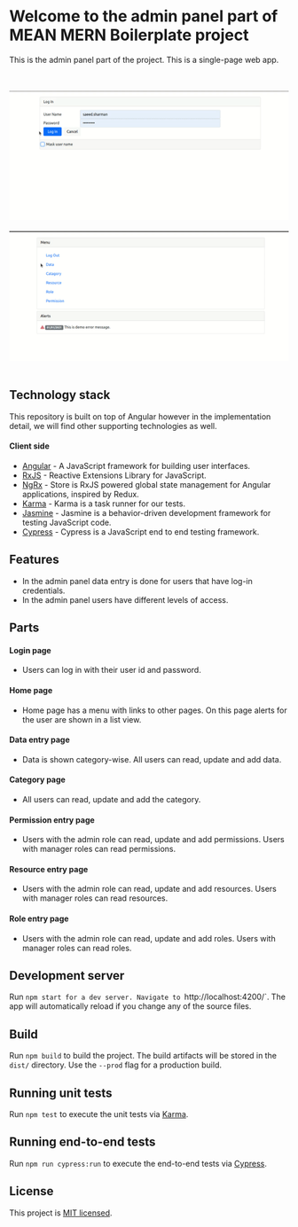 # Welcome to the admin panel part of MEAN MERN Boilerplate project

This is the admin panel part of the project. This is a single-page web app.

<br/><br/>
![](adminFlow.gif)
<br/><br/>
![](adminFlowInputValidation.gif)
<br/><br/>

## Technology stack

This repository is built on top of Angular however in the implementation detail, we will find other supporting technologies as well.

#### Client side

- [Angular] - A JavaScript framework for building user interfaces.
- [RxJS] - Reactive Extensions Library for JavaScript.
- [NgRx] - Store is RxJS powered global state management for Angular applications, inspired by Redux.
- [Karma] - Karma is a task runner for our tests.
- [Jasmine] - Jasmine is a behavior-driven development framework for testing JavaScript code.
- [Cypress] - Cypress is a JavaScript end to end testing framework.

## Features

- In the admin panel data entry is done for users that have log-in credentials.
- In the admin panel users have different levels of access.

## Parts

#### Login page
- Users can log in with their user id and password.
#### Home page
- Home page has a menu with links to other pages. On this page alerts for the user are shown in a list view.
#### Data entry page
- Data is shown category-wise. All users can read, update and add data.
#### Category page
- All users can read, update and add the category.
#### Permission entry page
- Users with the admin role can read, update and add permissions. Users with manager roles can read permissions.
#### Resource entry page
- Users with the admin role can read, update and add resources. Users with manager roles can read resources.
#### Role entry page
- Users with the admin role can read, update and add roles. Users with manager roles can read roles.


## Development server

Run `npm start for a dev server. Navigate to `http://localhost:4200/`. The app will automatically reload if you change any of the source files.

## Build

Run `npm build` to build the project. The build artifacts will be stored in the `dist/` directory. Use the `--prod` flag for a production build.

## Running unit tests

Run `npm test` to execute the unit tests via [Karma].

## Running end-to-end tests

Run `npm run cypress:run` to execute the end-to-end tests via [Cypress].

## License

This project is [MIT licensed](https://github.com/Saeed1989/mern-mean-web-mobile-boilerplate/blob/main/client-admin-panel/LICENSE).

[node.js]: http://nodejs.org
[express.js]: http://expressjs.com
[docker]: https://www.docker.com
[Angular]: https://angular.io/
[Karma]: https://karma-runner.github.io
[Jasmine]: https://jasmine.github.io/
[NgRx]: https://ngrx.io/
[Cypress]: https://www.cypress.io/
[RxJS]: https://rxjs.dev/

